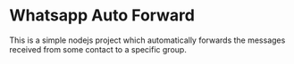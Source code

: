 # Whatsapp Auto Forward

This is a simple nodejs project which automatically forwards the messages received from some contact to a specific group.